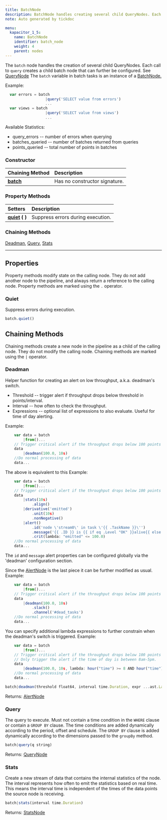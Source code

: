 ```yaml
---
title: BatchNode
description: BatchNode handles creating several child QueryNodes. Each call to `query` creates a child batch node that can further be configured. The `batch` variable in batch tasks is an instance of BatchNode.
note: Auto generated by tickdoc

menu:
  kapacitor_1_5:
    name: BatchNode
    identifier: batch_node
    weight: 4
    parent: nodes
---
```


The `batch` node handles the creation of several child QueryNodes.
Each call to `query` creates a child batch node that
can further be configured. See [QueryNode](/kapacitor/v1.5/nodes/query_node/)
The `batch` variable in batch tasks is an instance of
a [BatchNode.](/kapacitor/v1.5/nodes/batch_node/)

Example:


```js
  var errors = batch
                  |query('SELECT value from errors')
                  ...
  var views = batch
                  |query('SELECT value from views')
                  ...
```

Available Statistics:

* query_errors -- number of errors when querying
* batches_queried -- number of batches returned from queries
* points_queried -- total number of points in batches


### Constructor

| Chaining Method | Description |
|:---------|:---------|
| **[batch](#description)** | Has no constructor signature. |

### Property Methods

| Setters | Description |
|:--------|:------------|
| **[quiet](#quiet)&nbsp;(&nbsp;)** | Suppress errors during execution.  |


### Chaining Methods
[Deadman](/kapacitor/v1.5/nodes/batch_node/#deadman), [Query](/kapacitor/v1.5/nodes/batch_node/#query), [Stats](/kapacitor/v1.5/nodes/batch_node/#stats)

---

## Properties

Property methods modify state on the calling node.
They do not add another node to the pipeline, and always return a reference to the calling node.
Property methods are marked using the `.` operator.


### Quiet

Suppress errors during execution.

```js
batch.quiet()
```

<a class="top" href="javascript:document.getElementsByClassName('article-heading')[0].scrollIntoView();" title="top"><span class="icon arrow-up"></span></a>

## Chaining Methods

Chaining methods create a new node in the pipeline as a child of the calling node.
They do not modify the calling node.
Chaining methods are marked using the `|` operator.


### Deadman

Helper function for creating an alert on low throughput, a.k.a. deadman's switch.

- Threshold -- trigger alert if throughput drops below threshold in points/interval.
- Interval -- how often to check the throughput.
- Expressions -- optional list of expressions to also evaluate. Useful for time of day alerting.

Example:


```js
    var data = batch
        |from()...
    // Trigger critical alert if the throughput drops below 100 points per 10s and checked every 10s.
    data
        |deadman(100.0, 10s)
    //Do normal processing of data
    data...
```

The above is equivalent to this
Example:


```js
    var data = batch
        |from()...
    // Trigger critical alert if the throughput drops below 100 points per 10s and checked every 10s.
    data
        |stats(10s)
            .align()
        |derivative('emitted')
            .unit(10s)
            .nonNegative()
        |alert()
            .id('node \'stream0\' in task \'{{ .TaskName }}\'')
            .message('{{ .ID }} is {{ if eq .Level "OK" }}alive{{ else }}dead{{ end }}: {{ index .Fields "emitted" | printf "%0.3f" }} points/10s.')
            .crit(lambda: "emitted" <= 100.0)
    //Do normal processing of data
    data...
```

The `id` and `message` alert properties can be configured globally via the 'deadman' configuration section.

Since the [AlertNode](/kapacitor/v1.5/nodes/alert_node/) is the last piece it can be further modified as usual.
Example:


```js
    var data = batch
        |from()...
    // Trigger critical alert if the throughput drops below 100 points per 10s and checked every 10s.
    data
        |deadman(100.0, 10s)
            .slack()
            .channel('#dead_tasks')
    //Do normal processing of data
    data...
```

You can specify additional lambda expressions to further constrain when the deadman's switch is triggered.
Example:


```js
    var data = batch
        |from()...
    // Trigger critical alert if the throughput drops below 100 points per 10s and checked every 10s.
    // Only trigger the alert if the time of day is between 8am-5pm.
    data
        |deadman(100.0, 10s, lambda: hour("time") >= 8 AND hour("time") <= 17)
    //Do normal processing of data
    data...
```



```js
batch|deadman(threshold float64, interval time.Duration, expr ...ast.LambdaNode)
```

Returns: [AlertNode](/kapacitor/v1.5/nodes/alert_node/)

<a class="top" href="javascript:document.getElementsByClassName('article-heading')[0].scrollIntoView();" title="top"><span class="icon arrow-up"></span></a>

### Query

The query to execute. Must not contain a time condition
in the `WHERE` clause or contain a `GROUP BY` clause.
The time conditions are added dynamically according to the period, offset and schedule.
The `GROUP BY` clause is added dynamically according to the dimensions
passed to the `groupBy` method.


```js
batch|query(q string)
```

Returns: [QueryNode](/kapacitor/v1.5/nodes/query_node/)

<a class="top" href="javascript:document.getElementsByClassName('article-heading')[0].scrollIntoView();" title="top"><span class="icon arrow-up"></span></a>

### Stats

Create a new stream of data that contains the internal statistics of the node.
The interval represents how often to emit the statistics based on real time.
This means the interval time is independent of the times of the data points the source node is receiving.


```js
batch|stats(interval time.Duration)
```

Returns: [StatsNode](/kapacitor/v1.5/nodes/stats_node/)

<a class="top" href="javascript:document.getElementsByClassName('article-heading')[0].scrollIntoView();" title="top"><span class="icon arrow-up"></span></a>
